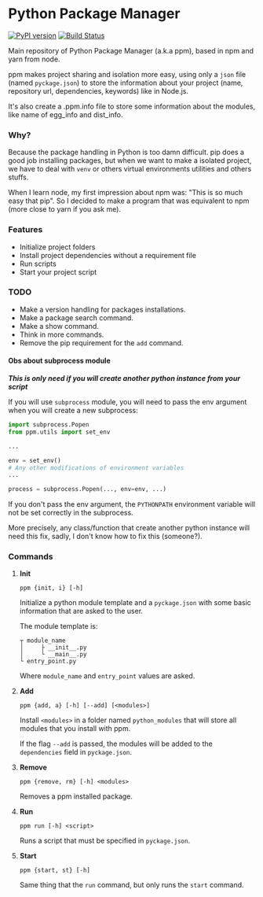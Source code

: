 # Python Package Manager
[![PyPI version](https://badge.fury.io/py/pythonpm.svg)](https://badge.fury.io/py/pythonpm)
[![Build Status](https://travis-ci.org/luisholanda/ppm.svg?branch=master)](https://travis-ci.org/luisholanda/ppm)

Main repository of Python Package Manager (a.k.a ppm), based in npm and yarn from node.

ppm makes project sharing and isolation more easy, using only a `json` file (named `pyckage.json`) to store
the information about your project (name, repository url, dependencies, keywords) like
in Node.js.

It's also create a .ppm.info file to store some information about the modules, 
 like name of egg_info and dist_info.


### Why?

Because the package handling in Python is too damn difficult. pip does a good job installing
packages, but when we want to make a isolated project, we have to deal with `venv` or others
virtual environments utilities and others stuffs.

When I learn node, my first impression about npm was: "This is so much easy that pip".
So I decided to make a program that was equivalent to npm (more close to yarn if you ask me).


### Features

- Initialize project folders
- Install project dependencies without a requirement file
- Run scripts
- Start your project script


### TODO

- Make a version handling for packages installations.
- Make a package search command.
- Make a show command.
- Think in more commands.
- Remove the pip requirement for the `add` command.

#### Obs about subprocess module

**_This is only need if you will create another python instance from your script_**

If you will use `subprocess` module, you will need to pass the env argument when you will create a new subprocess:

```python
import subprocess.Popen
from ppm.utils import set_env

...

env = set_env()
# Any other modifications of environment variables
...

process = subprocess.Popen(..., env=env, ...)
```

If you don't pass the env argument, the `PYTHONPATH` environment variable will not be set correctly in the subprocess.

More precisely, any class/function that create another python instance will need this fix, sadly, I don't know how to
fix this (someone?).

### Commands

1. **Init**

    ```
    ppm {init, i} [-h]
    ``` 
    
    Initialize a python module template and a `pyckage.json` with some basic information that are asked to
    the user.
    
    The module template is:
    
    ```
    ┬ module_name
    │     ├ __init__.py
    │     └ __main__.py 
    └ entry_point.py
    ```
    
    Where `module_name` and `entry_point` values are asked.

2. **Add**

    ```
    ppm {add, a} [-h] [--add] [<modules>]
    ```
    
    Install `<modules>` in a folder named `python_modules` that will store all
    modules that you install with ppm.
    
    If the flag `--add` is passed, the modules will be added to the `dependencies`
    field in `pyckage.json`.
    
3. **Remove**

    ```
    ppm {remove, rm} [-h] <modules>
    ```
    
    Removes a ppm installed package.

4. **Run**

    ```
    ppm run [-h] <script>
    ```

    Runs a script that must be specified in `pyckage.json`.

5. **Start**

    ```
    ppm {start, st} [-h]
    ```

    Same thing that the `run` command, but only runs the `start` command.
